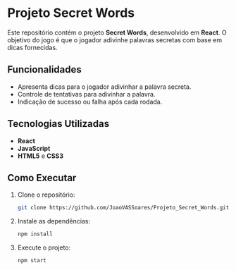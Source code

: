 # Projeto Secret Words

Este repositório contém o projeto **Secret Words**, desenvolvido em **React**. O objetivo do jogo é que o jogador adivinhe palavras secretas com base em dicas fornecidas.

## Funcionalidades

- Apresenta dicas para o jogador adivinhar a palavra secreta.
- Controle de tentativas para adivinhar a palavra.
- Indicação de sucesso ou falha após cada rodada.

## Tecnologias Utilizadas

- **React**
- **JavaScript**
- **HTML5** e **CSS3**

## Como Executar

1. Clone o repositório:
   ```bash
   git clone https://github.com/JoaoVASSoares/Projeto_Secret_Words.git
   ```
2. Instale as dependências:
   ```bash
   npm install
   ```
3. Execute o projeto:
   ```bash
   npm start
   ```
